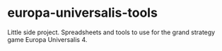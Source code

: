 # europa-universalis-tools
Little side project. Spreadsheets and tools to use for the grand strategy game Europa Universalis 4. 
